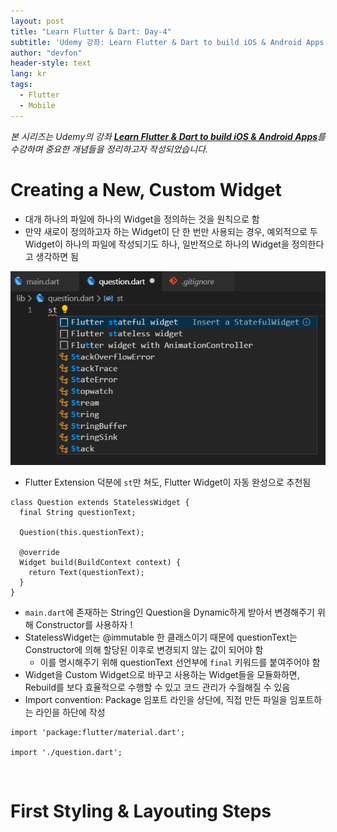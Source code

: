 ```yaml
---
layout: post
title: "Learn Flutter & Dart: Day-4"
subtitle: 'Udemy 강좌: Learn Flutter & Dart to build iOS & Android Apps 정리하기'
author: "devfon"
header-style: text
lang: kr
tags:
  - Flutter
  - Mobile
---
```


_본 시리즈는 Udemy의 강좌 [**Learn Flutter & Dart to build iOS & Android Apps**](https://www.udemy.com/course/learn-flutter-dart-to-build-ios-android-apps/)를 수강하며 중요한 개념들을 정리하고자 작성되었습니다._

# Creating a New, Custom Widget
- 대개 하나의 파일에 하나의 Widget을 정의하는 것을 원칙으로 함
- 만약 새로이 정의하고자 하는 Widget이 단 한 번만 사용되는 경우, 예외적으로 두 Widget이 하나의 파일에 작성되기도 하나, 일반적으로 하나의 Widget을 정의한다고 생각하면 됨

![](/img/in-post/flutter-st.png)

- Flutter Extension 덕분에 `st`만 쳐도, Flutter Widget이 자동 완성으로 추천됨

```
class Question extends StatelessWidget {
  final String questionText;

  Question(this.questionText);

  @override
  Widget build(BuildContext context) {
    return Text(questionText);
  }
}
```

- `main.dart`에 존재하는 String인 Question을 Dynamic하게 받아서 변경해주기 위해 Constructor를 사용하자 !
- StatelessWidget는 @immutable 한 클래스이기 때문에 questionText는 Constructor에 의해 할당된 이후로 변경되지 않는 값이 되어야 함 
  - 이를 명시해주기 위해 questionText 선언부에 `final` 키워드를 붙여주어야 함
- Widget을 Custom Widget으로 바꾸고 사용하는 Widget들을 모듈화하면, Rebuild를 보다 효율적으로 수행할 수 있고 코드 관리가 수월해질 수 있음
- Import convention: Package 임포트 라인을 상단에, 직접 만든 파일을 임포트하는 라인을 하단에 작성

```
import 'package:flutter/material.dart';

import './question.dart';
```

<br/>

# First Styling & Layouting Steps